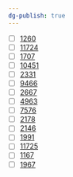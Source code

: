 ```yaml
---
dg-publish: true
---
```

- [ ] [1260](https://boj.kr/1260)
- [ ] [11724](https://boj.kr/11724)
- [ ] [1707](https://boj.kr/1707)
- [ ] [10451](https://boj.kr/10451)
- [ ] [2331](https://boj.kr/2331)
- [ ] [9466](https://boj.kr/9466)
- [ ] [2667](https://boj.kr/2667)
- [ ] [4963](https://boj.kr/4963)
- [ ] [7576](https://boj.kr/7576)
- [ ] [2178](https://boj.kr/2178)
- [ ] [2146](https://boj.kr/2146)
- [ ] [1991](https://boj.kr/1991)
- [ ] [11725](https://boj.kr/11725)
- [ ] [1167](https://boj.kr/1167)
- [ ] [1967](https://boj.kr/1967)